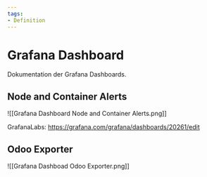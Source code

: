 ```yaml
---
tags:
- Definition
---
```

# Grafana Dashboard

Dokumentation der Grafana Dashboards.
## Node and Container Alerts

![[Grafana Dashboard Node and Container Alerts.png]]

GrafanaLabs: <https://grafana.com/grafana/dashboards/20261/edit>
## Odoo Exporter

![[Grafana Dashboad Odoo Exporter.png]]